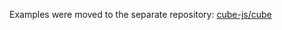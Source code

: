 Examples were moved to the separate repository: [cube-js/cube](https://github.com/cube-js/examples)
